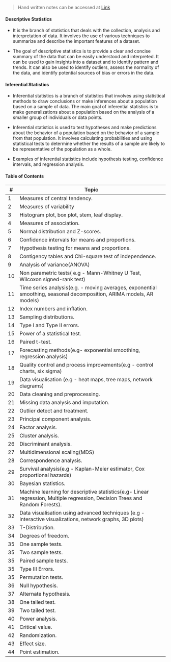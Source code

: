 > Hand written notes can be accessed at <a href="https://github.com/Suraj520/data-science/blob/main/06-probability-statistics/02-descriptive-and-inferential-statistics/Descriptive_Inferential_statistics.pdf"> Link </a>

#### Descriptive Statistics

- It is the branch of statistics that deals with the collection, analysis and interpretation of data. It involves the use of various techniques to summarize and describe the important features of a dataset.

- The goal of descriptive statistics is to provide a clear and concise summary of the data that can be easily understood and interpreted. It can be used to gain insights into a dataset and to identify pattern and trends. It can also be used to identify outliers, assess the normality of the data, and identify potential sources of bias or errors in the data.

#### Inferential Statistics

- Inferential statistics is a branch of statistics that involves using statistical methods to draw conclusions or make inferences about a population based on a sample of data. The main goal of inferential statistics is to make generalizations about a population based on the analysis of a smaller group of individuals or data points.

- Inferential statistics is used to test hypotheses and make predictions about the behavior of a population based on the behavior of a sample from that population. It involves calculating probabilities and using statistical tests to determine whether the results of a sample are likely to be representative of the population as a whole.

- Examples of inferential statistics include hypothesis testing, confidence intervals, and regression analysis.


#### Table of Contents
| # | Topic                                            |
|---|--------------------------------------------------|
| 1 | Measures of central tendency.                                       |
| 2 | Measures of variability                                |
| 3 | Histogram plot, box plot, stem, leaf display.                                      |
| 4 | Measures of association.                                      |
| 5 | Normal distribution and Z-scores.                                       |
| 6 | Confidence intervals for means and proportions.                           |
| 7 | Hypothesis testing for means and proportions.                          |
| 8 | Contigency tables and Chi-square test of independence.                                   |
| 9 | Analysis of variance(ANOVA)                              |
|10 | Non parametric tests( e.g - Mann-Whitney U Test, Wilcoxon signed-rank test)                         |
|11 | Time series analysis(e.g. - moving averages, exponential smoothing, seasonal decomposition, ARIMA models, AR models)                          |
|12 | Index numbers and inflation.                  |
|13 | Sampling distributions.                               |
|14 | Type I and Type II errors.                             |
|15 | Power of a statistical test.                                     |
|16 | Paired t-test.                         |
|17 | Forecasting methods(e.g- exponential smoothing, regression analysis)                  |
|18 | Quality control and process improvements(e.g - control charts, six sigma)                   |
|19 | Data visualisation (e.g - heat maps, tree maps, network diagrams)                              |
|20 | Data cleaning and preprocessing.                    |
|21 | Missing data analysis and imputation.                               |
|22 | Outlier detect and treatment.                                    |
|23 | Principal component analysis.                              |
|24 | Factor analysis.                             |
|25 | Cluster analysis.             |
|26 | Discriminant analysis.                     |
|27 | Multidimensional scaling(MDS)                 |
|28 | Correspondence analysis.             |
|29 | Survival analysis(e.g - Kaplan-Meier estimator, Cox proportional hazards)                                         |
|30 | Bayesian statistics.                                          |
|31 | Machine learning for descriptive statistics(e.g- Linear regression, Multiple regression, Decision Trees and Random Forests).                                       |
|32 | Data visualisation using advanced techniques (e.g - interactive visualizations, network graphs, 3D plots)                                     |
|33 | T-Distribution.                                          |
|34 | Degrees of freedom.                                          |
|35 | One sample tests.                                          |
|35 | Two sample tests.                                          |
|35 | Paired sample tests.                                          |
|35 | Type III Errors.                                          |
|35 | Permutation tests.                                          |
|36 | Null hypothesis.                                         |
|37 | Alternate hypothesis.                                         |
|38 | One tailed test.                                         |
|39 | Two tailed test.                                         |
|40 | Power analysis.                                         |
|41 | Critical value.                                         |
|42 | Randomization.                                         |
|43 | Effect size.                                         |
|44 | Point estimation.                                         |

